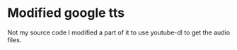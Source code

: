 # Modified google tts
Not my source code
I modified a part of it to use youtube-dl to get the audio files.
